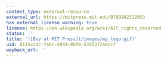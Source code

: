 ```yaml
---
content_type: external-resource
external_url: https://mitpress.mit.edu/9780262522953
has_external_license_warning: true
license: https://en.wikipedia.org/wiki/All_rights_reserved
status: ''
title: '![Buy at MIT Press](/images/mp_logo.gif)'
uid: 8115ccdc-fabc-4844-8bfe-53d2372aaccf
wayback_url: ''
---
```

